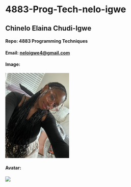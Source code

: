 # 4883-Prog-Tech-nelo-igwe
## Chinelo Elaina Chudi-Igwe

#### Repo: 4883 Programming Techniques

#### Email: neloigwe4@gmail.com

#### Image:

<img src="https://raw.githubusercontent.com/nelo-igwe/4883-Prog-Tech-nelo-igwe/main/IMG_5580.jpg" width="200">

#### Avatar:

<img src="/https://raw.githubusercontent.com/nelo-igwe/4883-Prog-Tech-nelo-igwe/main/my%20avatar.webp" width="75">
